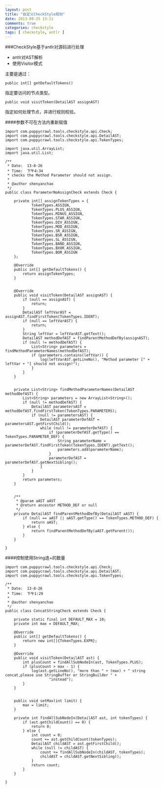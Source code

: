 ```yaml
---
layout: post
title: "自定义CheckStyle规则"
date: 2013-09-25 13:11
comments: true
categories: checkstyle
tags: [ checkstyle, antlr ]
---
```

###CheckStyle基于antlr对源码进行处理

- antlr对AST解析
- 使用Visitor模式

主要是通过：

    public int[] getDefaultTokens()
    
指定要访问的节点类型。   

    public void visitToken(DetailAST assignAST)
    
指定如何处理节点，并进行规则校验。

<!--more-->
####参数不可在方法内重新赋值
    
    import com.puppycrawl.tools.checkstyle.api.Check;
    import com.puppycrawl.tools.checkstyle.api.DetailAST;
    import com.puppycrawl.tools.checkstyle.api.TokenTypes;
    
    import java.util.ArrayList;
    import java.util.List;
    
    /**
     * Date:  13-8-26
     * Time:  下午4:34
     * checks the Method Parameter should not assign.
     *
     * @author shenyanchao
     */
    public class ParameterNoAssignCheck extends Check {
    
        private int[] assignTokenTypes = {
                TokenTypes.ASSIGN,
                TokenTypes.PLUS_ASSIGN,
                TokenTypes.MINUS_ASSIGN,
                TokenTypes.STAR_ASSIGN,
                TokenTypes.DIV_ASSIGN,
                TokenTypes.MOD_ASSIGN,
                TokenTypes.SR_ASSIGN,
                TokenTypes.BSR_ASSIGN,
                TokenTypes.SL_ASSIGN,
                TokenTypes.BAND_ASSIGN,
                TokenTypes.BXOR_ASSIGN,
                TokenTypes.BOR_ASSIGN
        };
    
        @Override
        public int[] getDefaultTokens() {
            return assignTokenTypes;
        }
    
    
        @Override
        public void visitToken(DetailAST assignAST) {
            if (null == assignAST) {
                return;
            }
            DetailAST leftVarAST = assignAST.findFirstToken(TokenTypes.IDENT);
            if (null == leftVarAST) {
                return;
            }
            String leftVar = leftVarAST.getText();
            DetailAST methodDefAST = findParentMethodDefBy(assignAST);
            if (null != methodDefAST) {
                List<String> parameters = findMethodParameterNames(methodDefAST);
                if (parameters.contains(leftVar)) {
                    log(leftVarAST.getLineNo(), "Method parameter [" + leftVar + "] should not assign!");
                }
            }
        }
    
    
        private List<String> findMethodParameterNames(DetailAST methodDefAST) {
            List<String> parameters = new ArrayList<String>();
            if (null != methodDefAST) {
                DetailAST parametersAST = methodDefAST.findFirstToken(TokenTypes.PARAMETERS);
                if (null != parametersAST) {
                    DetailAST parameterDefAST = parametersAST.getFirstChild();
                    while (null != parameterDefAST) {
                        if (parameterDefAST.getType() == TokenTypes.PARAMETER_DEF) {
                            String parameterName = parameterDefAST.findFirstToken(TokenTypes.IDENT).getText();
                            parameters.add(parameterName);
                        }
                        parameterDefAST = parameterDefAST.getNextSibling();
                    }
                }
            }
            return parameters;
        }
    
    
        /**
         * @param aAST aAST
         * @return ancestor METHOD_DEF or null
         */
        private DetailAST findParentMethodDefBy(DetailAST aAST) {
            if (null == aAST || aAST.getType() == TokenTypes.METHOD_DEF) {
                return aAST;
            } else {
                return findParentMethodDefBy(aAST.getParent());
            }
        }
    
    }
    
####控制使用String连+的数量


    import com.puppycrawl.tools.checkstyle.api.Check;
    import com.puppycrawl.tools.checkstyle.api.DetailAST;
    import com.puppycrawl.tools.checkstyle.api.TokenTypes;
    
    /**
     * Date:  13-8-26
     * Time:  下午1:29
     *
     * @author shenyanchao
     */
    public class ConcatStringCheck extends Check {
    
        private static final int DEFAULT_MAX = 10;
        private int max = DEFAULT_MAX;
    
        @Override
        public int[] getDefaultTokens() {
            return new int[]{TokenTypes.EXPR};
        }
    
        @Override
        public void visitToken(DetailAST ast) {
            int plusCount = findAllSubNodeIn(ast, TokenTypes.PLUS);
            if (plusCount > max - 1) {
                log(ast.getLineNo(), "more than " + (max) + " string concat,please use StringBuffer or StringBuilder " +
                        "instead");
            }
        }
    
    
        public void setMax(int limit) {
            max = limit;
        }
    
        private int findAllSubNodeIn(DetailAST ast, int tokenTypes) {
            if (ast.getChildCount() == 0) {
                return 0;
            } else {
                int count = 0;
                count += ast.getChildCount(tokenTypes);
                DetailAST childAST = ast.getFirstChild();
                while (null != childAST) {
                    count += findAllSubNodeIn(childAST, tokenTypes);
                    childAST = childAST.getNextSibling();
                }
                return count;
            }
        }
    
    }